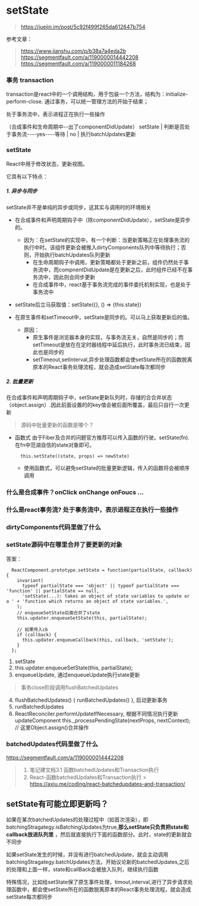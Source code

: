 # setState

> https://juejin.im/post/5c92f499f265da612647b754

参考文章：
> https://www.jianshu.com/p/b38a7a4eda2b
> https://segmentfault.com/a/1190000014442208
> https://segmentfault.com/a/1190000011184268

### 事务 transaction

transaction是react中的一个调用结构，用于包装一个方法，结构为：initialize-perform-close. 通过事务，可以统一管理方法的开始于结束；

处于事务流中，表示进程正在执行一些操作

（合成事件和生命周期中--出了componentDidUpdate） setState | 判断是否处于事务流----yes----等待 | no | 执行batchUpdates更新

### **setState**

React中用于修改状态，更新视图。

它具有以下特点：

##### 1. 异步与同步

setState并不是单纯的异步或同步，这其实与调用时的环境相关

- 在合成事件和声明周期钩子中（除componentDidUpdate），setState是异步的。
    - 因为：在setState的实现中，有一个判断：当更新策略正在处理事务流的执行中时。该组件更新会被推入dirtyComponents队列中等待执行；否则，开始执行batchUpdates队列更新
        - 在生命周期钩子中调用，更新策略都处于更新之前，组件仍然处于事务流中，而compnentDidUpdate是在更新之后，此时组件已经不在事务流中，因此则会同步更新
        - 在合成事件中，react基于事务流完成的事件委托机制实现，也是处于事务流中
- setState后立马获取值：setState({}, () => {this.state})

- 在原生事件和setTimeout中，setState是同步的。可以马上获取更新后的值。
    - 原因：
        - 原生事件是浏览器本身的实现，与事务流无关，自然是同步的；而setTimeout是放在在定时器线程中延后执行，此时事务流已结束，因此也是同步的
        - setTimeout,setInterval,异步处理函数都会使setState所在的函数脱离原本的React事务处理流程，就会造成setState每次都同步

##### 2. 批量更新

在合成事件和声明周期钩子中，setState更新队列时，存储的合合并状态（object.assign）.因此前面设置的的key值会被后面所覆盖，最后只自行一次更新

> 源码中批量更新的函数是哪个？

- 函数式 由于Fiber及合并的问题官方推荐可以传入函数的行驶。setState(fn).在fn中范湖自信的state对象即可。
  ```
    this.setState((state, props) => newState)
  ```
    - 使用函数式，可以避免setState的批量更新逻辑，传入的函数将会被顺序调用

### 什么是合成事件？onClick onChange onFoucs ...

### 什么是react事务流? 处于事务流中，表示进程正在执行一些操作

### dirtyComponents代码里做了什么

### setState源码中在哪里合并了要更新的对象

答案：

  ```
    ReactComponent.prototype.setState = function(partialState, callback) {
      invariant(
        typeof partialState === 'object' || typeof partialState === 'function' || partialState == null,
        'setState(...): takes an object of state variables to update or a ' + 'function which returns an object of state variables.',
      );
      // enqueueSetState后面合并了state
      this.updater.enqueueSetState(this, partialState);

      // 如果传入cb 
      if (callback) {
        this.updater.enqueueCallback(this, callback, 'setState');
      }
    };
  ```

1. setState
2. this.updater.enqueueSetState(this, partialState);
3. enqueueUpdate, 通过enqueueUpdate执行state更新

> 事务close阶段调用flushBatchedUpdates

4. flushBatchedUpdates() { runBatchedUpdates() }, 启动更新事务
5. runBatchedUpdates
6. ReactReconciler.performUpdateIfNecessary, 根据不同情况执行更新 updateComponent this._processPendingState(nextProps,
   nextContext); // 这里Object.assign()合并操作

### batchedUpdates代码里做了什么

https://segmentfault.com/a/1190000014442208

> 1. 笔记建文档3.1 函数batchedUpdates和Transaction执行
> 2. React-函数batchedUpdates和Transaction执行
     > https://axiu.me/coding/react-batchedupdates-and-transaction/

## setState有可能立即更新吗？

如果在某次batchedUpdates的处理过程中（如首次渲染），即batchingStragategy.isBatchingUpdates为true,**那么setState只负责把state和callback放进队列里**
，然后就直接执行下面的函数部分。此时，state的更新就会不同步

如果setState发生的时候，并没有进行batchedUpdate，就会主动调用batchingStragategy.batchUpdates方法，开始议论新的batchedUpdates,之后的处理和上面一样，state和callBack会被放入队列，继续执行函数

特殊情况，比如给setState保了原生事件处理，timout,interval,进行了异步请求处理函数中，都会使setState所在的函数脱离原本的React事务处理流程，就会造成setState每次都同步